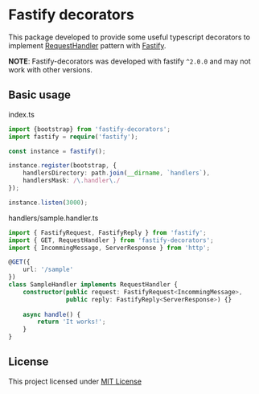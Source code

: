 # Fastify decorators

This package developed to provide some useful typescript decorators to implement [RequestHandler] pattern with [Fastify].

**NOTE**: Fastify-decorators was developed with fastify `^2.0.0` and may not work with other versions.

## Basic usage

index.ts
```typescript
import {bootstrap} from 'fastify-decorators';
import fastify = require('fastify');

const instance = fastify();

instance.register(bootstrap, {
    handlersDirectory: path.join(__dirname, `handlers`),
    handlersMask: /\.handler\./
});

instance.listen(3000);
```

handlers/sample.handler.ts
```typescript
import { FastifyRequest, FastifyReply } from 'fastify';
import { GET, RequestHandler } from 'fastify-decorators';
import { IncommingMessage, ServerResponse } from 'http';

@GET({
    url: '/sample'
})
class SampleHandler implements RequestHandler {
    constructor(public request: FastifyRequest<IncommingMessage>,
                public reply: FastifyReply<ServerResponse>) {}
    
    async handle() {
        return 'It works!';
    }
}
```

## License

This project licensed under [MIT License]

[RequestHandler]: https://java-design-patterns.com/patterns/chain/
[Fastify]: https://npmjs.org/package/fastify
[MIT License]: https://github.com/L2jLiga/fastify-decorators/blob/master/LICENSE
